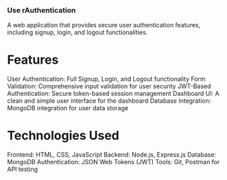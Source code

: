 ### Use rAuthentication

A web application that provides secure user authentication features, including signup, login, and logout functionalities.

# Features
User Authentication: Full Signup, Login, and Logout functionality
Form Validation: Comprehensive input validation for user security
JWT-Based Authentication: Secure token-based session management
Dashboard UI: A clean and simple user interface for the dashboard
Database Integration: MongoDB integration for user data storage

# Technologies Used
Frontend: HTML, CSS, JavaScript
Backend: Node.js, Express.js
Database: MongoDB
Authentication: JSON Web Tokens (JWT)
Tools: Git, Postman for API testing
